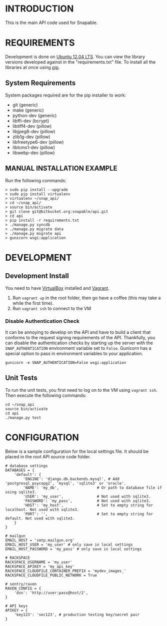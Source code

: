 # INTRODUCTION #
This is the main API code used for Snapable.

# REQUIREMENTS #
Development is done on [Ubuntu 12.04 LTS](http://www.ubuntu.com/).
You can view the library versions developed against in the "requirements.txt" file.
To install all the libraries at once using [pip](http://www.pip-installer.org/).

## System Requirements ##
System packages required are for the pip installer to work:

* git (generic)
* make (generic)
* python-dev (generic)
* libffi-dev (bcrypt)
* libtiff4-dev  (pillow)
* libjpeg8-dev (pillow)
* zlib1g-dev (pillow)
* libfreetype6-dev (pillow)
* liblcms1-dev (pillow)
* libwebp-dev (pillow)

## MANUAL INSTALLATION EXAMPLE ##
Run the following commands:

    > sudo pip install --upgrade
    > sudo pip install virtualenv
    > virtualenv ~/snap_api/
    > cd ~/snap_api/
    > source bin/activate
    > git clone git@bitbucket.org:snapable/api.git
    > cd api
    > pip install -r requirements.txt
    > ./manage.py syncdb
    > ./manage.py migrate data
    > ./manage.py migrate api
    > gunicorn wsgi:application

# DEVELOPMENT #

## Development Install ##

You need to have [VirtualBox](https://www.virtualbox.org/) installed and [Vagrant](http://www.vagrantup.com/).

1. Run ``vagrant up`` in the root folder, then go have a coffee (this may take a while the first time).
2. Run ``vagrant ssh`` to connect to the VM

### Disable Authentication Check ###
It can be annoying to develop on the API and have to build a client that conforms to the request
signing requirements of the API. Thankfully, you can disable the authentication checks by starting up
the server with the ``SNAP_AUTHENTICATION`` environment variable set to ``False``. Gunicorn has a special
option to pass in environment variables to your application.

``gunicorn -e SNAP_AUTHENTICATION=False wsgi:application``

## Unit Tests ##
To run the unit tests, you first need to log on to the VM using ``vagrant ssh``. Then execute the following commands:

    cd ~/snap_api
    source bin/activate
    cd api
    ./manage.py test

# CONFIGURATION #
Below is a sample configuration for the local settings file. It should be placed 
in the root API source code folder.

    # database settings
    DATABASES = {
        'default': {
            'ENGINE': 'django.db.backends.mysql', # Add 'postgresql_psycopg2', 'mysql', 'sqlite3' or 'oracle'.
            'NAME': 'my_db',                 # Or path to database file if using sqlite3.
            'USER': 'my_user',               # Not used with sqlite3.
            'PASSWORD': 'my_pass',           # Not used with sqlite3.
            'HOST': 'my_host',               # Set to empty string for localhost. Not used with sqlite3.
            'PORT': '',                      # Set to empty string for default. Not used with sqlite3.
        }
    }

    # mailgun
    EMAIL_HOST = 'smtp.mailgun.org'
    EMAIL_HOST_USER = 'my_user' # only save in local settings
    EMAIL_HOST_PASSWORD = 'my_pass' # only save in local settings

    # RACKSPACE
    RACKSPACE_USERNAME = 'my_user'
    RACKSPACE_APIKEY = 'my_api_key'
    RACKSPACE_CLOUDFILE_CONTAINER_PREFIX = 'mydev_images_'
    RACKSPACE_CLOUDFILE_PUBLIC_NETWORK = True

    # sentry/raven
    RAVEN_CONFIG = {
        'dsn': 'http://user:pass@host/2',
    }

    # API keys
    APIKEY = {
        'key123': 'sec123', # production testing key/secret pair
    }